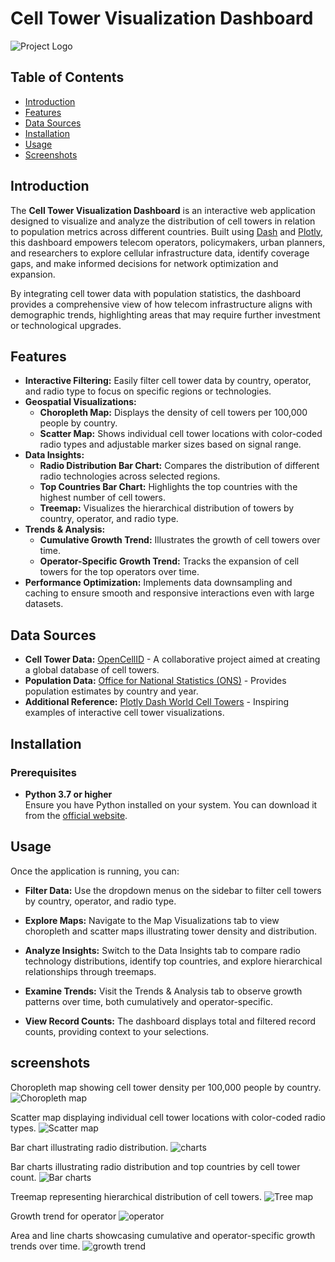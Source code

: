# Cell Tower Visualization Dashboard

![Project Logo](https://github.com/sahmedAdnan/cellTowerExplorer/blob/main/pic/Overview.png)

## Table of Contents
- [Introduction](#introduction)
- [Features](#features)
- [Data Sources](#data-sources)
- [Installation](#installation)
- [Usage](#usage)
- [Screenshots](#screenshots)

## Introduction

The **Cell Tower Visualization Dashboard** is an interactive web application designed to visualize and analyze the distribution of cell towers in relation to population metrics across different countries. Built using [Dash](https://dash.plotly.com/) and [Plotly](https://plotly.com/), this dashboard empowers telecom operators, policymakers, urban planners, and researchers to explore cellular infrastructure data, identify coverage gaps, and make informed decisions for network optimization and expansion.

By integrating cell tower data with population statistics, the dashboard provides a comprehensive view of how telecom infrastructure aligns with demographic trends, highlighting areas that may require further investment or technological upgrades.

## Features

- **Interactive Filtering:** Easily filter cell tower data by country, operator, and radio type to focus on specific regions or technologies.
- **Geospatial Visualizations:** 
  - **Choropleth Map:** Displays the density of cell towers per 100,000 people by country.
  - **Scatter Map:** Shows individual cell tower locations with color-coded radio types and adjustable marker sizes based on signal range.
- **Data Insights:**
  - **Radio Distribution Bar Chart:** Compares the distribution of different radio technologies across selected regions.
  - **Top Countries Bar Chart:** Highlights the top countries with the highest number of cell towers.
  - **Treemap:** Visualizes the hierarchical distribution of towers by country, operator, and radio type.
- **Trends & Analysis:**
  - **Cumulative Growth Trend:** Illustrates the growth of cell towers over time.
  - **Operator-Specific Growth Trend:** Tracks the expansion of cell towers for the top operators over time.
- **Performance Optimization:** Implements data downsampling and caching to ensure smooth and responsive interactions even with large datasets.

## Data Sources

- **Cell Tower Data:** [OpenCellID](https://www.opencellid.org/) - A collaborative project aimed at creating a global database of cell towers.
- **Population Data:** [Office for National Statistics (ONS)](https://www.ons.gov.uk/) - Provides population estimates by country and year.
- **Additional Reference:** [Plotly Dash World Cell Towers](https://github.com/plotly/dash-world-cell-towers) - Inspiring examples of interactive cell tower visualizations.

## Installation

### Prerequisites

- **Python 3.7 or higher**  
  Ensure you have Python installed on your system. You can download it from the [official website](https://www.python.org/downloads/).

## Usage
   Once the application is running, you can:

- **Filter Data:**
Use the dropdown menus on the sidebar to filter cell towers by country, operator, and radio type.

- **Explore Maps:**
Navigate to the Map Visualizations tab to view choropleth and scatter maps illustrating tower density and distribution.

- **Analyze Insights:**
Switch to the Data Insights tab to compare radio technology distributions, identify top countries, and explore hierarchical relationships through treemaps.

- **Examine Trends:**
Visit the Trends & Analysis tab to observe growth patterns over time, both cumulatively and operator-specific.

- **View Record Counts:**
The dashboard displays total and filtered record counts, providing context to your selections.

## screenshots
Choropleth map showing cell tower density per 100,000 people by country.
![Choropleth map](https://github.com/sahmedAdnan/cellTowerExplorer/blob/main/pic/BD_1.png)

Scatter map displaying individual cell tower locations with color-coded radio types.
![Scatter map](https://github.com/sahmedAdnan/cellTowerExplorer/blob/main/pic/BD_2.png)

Bar chart illustrating radio distribution.
![charts](https://github.com/sahmedAdnan/cellTowerExplorer/blob/main/pic/BD_3.png)



Bar charts illustrating radio distribution and top countries by cell tower count.
![Bar charts](https://github.com/sahmedAdnan/cellTowerExplorer/blob/main/pic/BD_4.png)

Treemap representing hierarchical distribution of cell towers.
![Tree map](https://github.com/sahmedAdnan/cellTowerExplorer/blob/main/pic/BD_5.png)

Growth trend for operator
![operator](https://github.com/sahmedAdnan/cellTowerExplorer/blob/main/pic/BD_6.png)

Area and line charts showcasing cumulative and operator-specific growth trends over time.
![growth trend](https://github.com/sahmedAdnan/cellTowerExplorer/blob/main/pic/BD_7.png)
